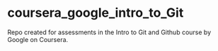 # coursera_google_intro_to_Git
Repo created for assessments in the Intro to Git and Github course by Google on Coursera.
